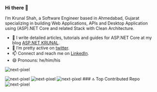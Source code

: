 ### Hi there 👋

I’m Krunal Shah, a Software Engineer based in Ahmedabad, Gujarat specializing in building Web Applications, APIs and Desktop Application using (ASP).NET Core and related Stack with Clean Architecture.

- 🌱 I write detailed articles, tutorials and guides for ASP.NET Core at my blog [ASP.NET KRUNAL](https://aspdotnetkrunal.blogspot.com/).
- 🤔 I’m pretty active on [twitter](https://twitter.com/shahkrunal258).
- 📫 Connect and reach me on [LinkedIn](https://www.linkedin.com/in/krunalgshah).
- 😄 Pronouns: he/him/his

<p align="left"> <img src="https://komarev.com/ghpvc/?username=next-pixel" alt="next-pixel" /> </p>
<img src="https://github-readme-stats.vercel.app/api?username=next-pixel&show_icons=true&theme=vue" alt="next-pixel" />
    <img src="https://github-readme-stats.vercel.app/api/top-langs/?username=next-pixel&layout=compact&theme=vue" alt="next-pixel" />
    <img src="https://quotes-github-readme.vercel.app/api?type=vetical&theme=gruvbox" alt="next-pixel" />
### 🔝 Top Contributed Repo
<img src="https://github-contributor-stats.vercel.app/api?username=next-pixel&limit=5&theme=cobalt&combine_all_yearly_contributions=true" alt="next-pixel" />
